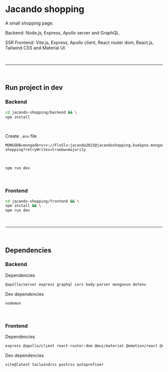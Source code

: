 # Jacando shopping
A small shopping page.

Backend: Node.js, Express, Apollo server and GraphQL.

SSR Frontend: Vite.js, Express, Apollo client, React router dom, React.js, Tailwind CSS and Material UI.

<br />

---


<br />

## Run project in dev
### Backend
```sh
cd jacando-shopping/backend && \
npm install
```

<br />

Create `.env` file
```env
MONGODB=mongodb+srv://FloSlv:jacando2023@jacandoshopping.kuekpne.mongodb.net/jacando-shopping?retryWrites=true&w=majority
```

<br />

```sh
npm run dev
```

<br />

### Frontend
```sh
cd jacando-shopping/frontend && \
npm install && \
npm run dev
```

<br />

---

<br />

## Dependencies
### Backend
Dependencies
```sh
@apollo/server express graphql cors body-parser mongoose dotenv
```

Dev dependencies
```sh
nodemon
```

<br />

### Frontend
Dependencies
```sh
express @apollo/client react-router-dom @mui/material @emotion/react @emotion/styled clsx
```

Dev dependencies
```sh
vite@latest tailwindcss postcss autoprefixer
```
